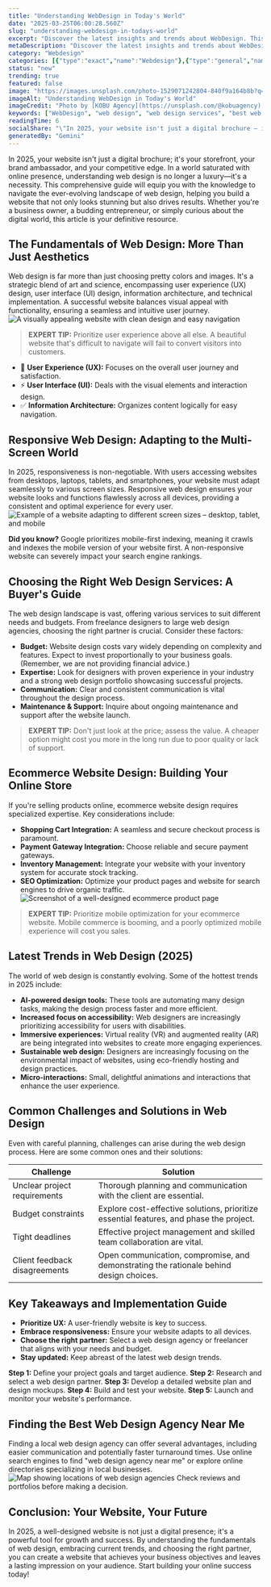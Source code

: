 ```yaml
---
title: "Understanding WebDesign in Today's World"
date: "2025-03-25T06:00:28.560Z"
slug: "understanding-webdesign-in-todays-world"
excerpt: "Discover the latest insights and trends about WebDesign. This comprehensive guide covers everything you need to know about WebDesign in 2025."
metaDescription: "Discover the latest insights and trends about WebDesign. This comprehensive guide covers everything you need to know about WebDesign in 2025."
category: "Webdesign"
categories: [{"type":"exact","name":"Webdesign"},{"type":"general","name":"Digital Media"},{"type":"medium","name":"User Experience"},{"type":"specific","name":"Interaction Design"},{"type":"niche","name":"Microinteractions"}]
status: "new"
trending: true
featured: false
image: "https://images.unsplash.com/photo-1529071242804-840f9a164b8b?q=85&w=1200&fit=max&fm=webp&auto=compress"
imageAlt: "Understanding WebDesign in Today's World"
imageCredit: "Photo by [KOBU Agency](https://unsplash.com/@kobuagency) on Unsplash"
keywords: ["WebDesign", "web design", "web design services", "best web design", "website design cost", "responsive web design", "learn web design", "web design portfolio", "ecommerce website design", "web design agency near me"]
readingTime: 6
socialShare: "\"In 2025, your website isn't just a digital brochure – it's your storefront, your brand ambassador, and your competitive edge.  Mastering web design is no longer optional; it's essential for survival.\""
generatedBy: "Gemini"
---
```




In 2025, your website isn't just a digital brochure; it's your storefront, your brand ambassador, and your competitive edge.  In a world saturated with online presence, understanding web design is no longer a luxury—it's a necessity. This comprehensive guide will equip you with the knowledge to navigate the ever-evolving landscape of web design, helping you build a website that not only looks stunning but also drives results.  Whether you're a business owner, a budding entrepreneur, or simply curious about the digital world, this article is your definitive resource.

## The Fundamentals of Web Design: More Than Just Aesthetics

Web design is far more than just choosing pretty colors and images. It's a strategic blend of art and science, encompassing user experience (UX) design, user interface (UI) design, information architecture, and technical implementation.  A successful website balances visual appeal with functionality, ensuring a seamless and intuitive user journey. ![A visually appealing website with clean design and easy navigation](https://images.unsplash.com/photo-1529071242804-840f9a164b8b?q=85&w=1200&fit=max&fm=webp&auto=compress)

> **EXPERT TIP:**  Prioritize user experience above all else.  A beautiful website that's difficult to navigate will fail to convert visitors into customers.

* 🔑 **User Experience (UX):** Focuses on the overall user journey and satisfaction.
* ⚡ **User Interface (UI):** Deals with the visual elements and interaction design.
* ✅ **Information Architecture:** Organizes content logically for easy navigation.

## Responsive Web Design: Adapting to the Multi-Screen World

In 2025, responsiveness is non-negotiable.  With users accessing websites from desktops, laptops, tablets, and smartphones, your website must adapt seamlessly to various screen sizes. Responsive web design ensures your website looks and functions flawlessly across all devices, providing a consistent and optimal experience for every user. ![Example of a website adapting to different screen sizes – desktop, tablet, and mobile](https://images.unsplash.com/photo-1499951360447-b19be8fe80f5?q=85&w=1200&fit=max&fm=webp&auto=compress)

**Did you know?**  Google prioritizes mobile-first indexing, meaning it crawls and indexes the mobile version of your website first.  A non-responsive website can severely impact your search engine rankings.

## Choosing the Right Web Design Services: A Buyer's Guide

The web design landscape is vast, offering various services to suit different needs and budgets.  From freelance designers to large web design agencies, choosing the right partner is crucial.  Consider these factors:

* **Budget:** Website design costs vary widely depending on complexity and features.  Expect to invest proportionally to your business goals.  (Remember, we are not providing financial advice.)
* **Expertise:** Look for designers with proven experience in your industry and a strong web design portfolio showcasing successful projects.
* **Communication:**  Clear and consistent communication is vital throughout the design process.
* **Maintenance & Support:**  Inquire about ongoing maintenance and support after the website launch.

> **EXPERT TIP:** Don't just look at the price; assess the value.  A cheaper option might cost you more in the long run due to poor quality or lack of support.

##  Ecommerce Website Design:  Building Your Online Store

If you're selling products online, ecommerce website design requires specialized expertise.  Key considerations include:

* **Shopping Cart Integration:**  A seamless and secure checkout process is paramount.
* **Payment Gateway Integration:**  Choose reliable and secure payment gateways.
* **Inventory Management:**  Integrate your website with your inventory system for accurate stock tracking.
* **SEO Optimization:**  Optimize your product pages and website for search engines to drive organic traffic. ![Screenshot of a well-designed ecommerce product page](https://images.unsplash.com/photo-1517134191118-9d595e4c8c2b?q=85&w=1200&fit=max&fm=webp&auto=compress)

> **EXPERT TIP:** Prioritize mobile optimization for your ecommerce website.  Mobile commerce is booming, and a poorly optimized mobile experience will cost you sales.

## Latest Trends in Web Design (2025)

The world of web design is constantly evolving. Some of the hottest trends in 2025 include:

* **AI-powered design tools:**  These tools are automating many design tasks, making the design process faster and more efficient.
* **Increased focus on accessibility:**  Web designers are increasingly prioritizing accessibility for users with disabilities.
* **Immersive experiences:**  Virtual reality (VR) and augmented reality (AR) are being integrated into websites to create more engaging experiences.
* **Sustainable web design:**  Designers are increasingly focusing on the environmental impact of websites, using eco-friendly hosting and design practices.
* **Micro-interactions:**  Small, delightful animations and interactions that enhance the user experience.

##  Common Challenges and Solutions in Web Design

Even with careful planning, challenges can arise during the web design process. Here are some common ones and their solutions:

| Challenge                     | Solution                                                                     |
|------------------------------|-----------------------------------------------------------------------------|
| Unclear project requirements  |  Thorough planning and communication with the client are essential.         |
| Budget constraints            | Explore cost-effective solutions, prioritize essential features, and phase the project. |
| Tight deadlines               | Effective project management and skilled team collaboration are vital.       |
| Client feedback disagreements | Open communication, compromise, and demonstrating the rationale behind design choices. |

## Key Takeaways and Implementation Guide

* **Prioritize UX:**  A user-friendly website is key to success.
* **Embrace responsiveness:** Ensure your website adapts to all devices.
* **Choose the right partner:** Select a web design agency or freelancer that aligns with your needs and budget.
* **Stay updated:** Keep abreast of the latest web design trends.

**Step 1:** Define your project goals and target audience.
**Step 2:** Research and select a web design partner.
**Step 3:** Develop a detailed website plan and design mockups.
**Step 4:** Build and test your website.
**Step 5:** Launch and monitor your website's performance.

## Finding the Best Web Design Agency Near Me

Finding a local web design agency can offer several advantages, including easier communication and potentially faster turnaround times.  Use online search engines to find "web design agency near me" or explore online directories specializing in local businesses.  ![Map showing locations of web design agencies](https://images.unsplash.com/photo-1627634777217-c864268db30c?q=85&w=1200&fit=max&fm=webp&auto=compress)  Check reviews and portfolios before making a decision.

## Conclusion: Your Website, Your Future

In 2025, a well-designed website is not just a digital presence; it's a powerful tool for growth and success. By understanding the fundamentals of web design, embracing current trends, and choosing the right partner, you can create a website that achieves your business objectives and leaves a lasting impression on your audience.  Start building your online success today!

